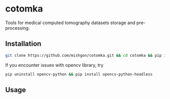 # cotomka
Tools for medical computed tomography datasets storage and pre-processing.

## Installation

```bash
git clone https://github.com/mishgon/cotomka.git && cd cotomka && pip install -e .
```

If you encounter issues with opencv library, try
```bash
pip uninstall opencv-python && pip install opencv-python-headless
```

## Usage

